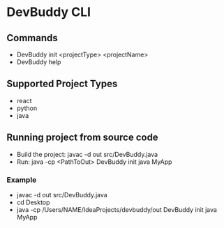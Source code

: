 # DevBuddy CLI

## Commands
- DevBuddy init \<projectType\> \<projectName\>
- DevBuddy help

## Supported Project Types
- react
- python
- java

## Running project from source code
- Build the project: javac -d out src/DevBuddy.java
- Run: java -cp \<PathToOut\> DevBuddy init java MyApp

### Example
- javac -d out src/DevBuddy.java
- cd Desktop
- java -cp /Users/NAME/IdeaProjects/devbuddy/out DevBuddy init java MyApp     
